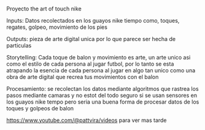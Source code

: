 ####


Proyecto the art of touch nike



Inputs: Datos recolectados en los guayos nike tiempo como, toques, regates, golpeo, movimiento de los pies

Outputs: pieza de arte digital unica por lo que parece ser hecha de particulas 


Storytelling: Cada toque de balon y movimiento es arte, un arte unico asi como el estilo de cada persona al jugar futbol, por lo tanto se esta atrapando la esencia de cada persona al jugar en algo tan unico como una obra
de arte digital que recrea tus movimientos con el balon

Procesamiento: se recolectan los datos mediante algoritmos que rastrea los pasos mediante camaras y no estot del todo seguro si se usan sensores en los guayos nike tempo pero seria una buena forma de procesar datos de los
toques y golpeos de balon 


























  https://www.youtube.com/@pattvira/videos 
  para ver mas tarde
